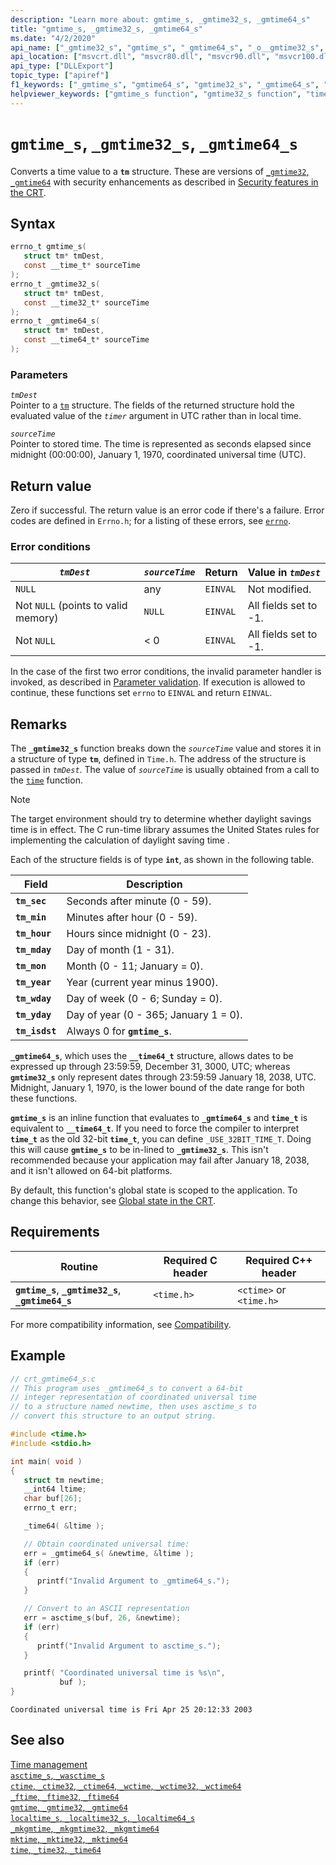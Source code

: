 ```yaml
---
description: "Learn more about: gmtime_s, _gmtime32_s, _gmtime64_s"
title: "gmtime_s, _gmtime32_s, _gmtime64_s"
ms.date: "4/2/2020"
api_name: ["_gmtime32_s", "gmtime_s", "_gmtime64_s", "_o__gmtime32_s", "_o__gmtime64_s"]
api_location: ["msvcrt.dll", "msvcr80.dll", "msvcr90.dll", "msvcr100.dll", "msvcr100_clr0400.dll", "msvcr110.dll", "msvcr110_clr0400.dll", "msvcr120.dll", "msvcr120_clr0400.dll", "ucrtbase.dll", "api-ms-win-crt-time-l1-1-0.dll", "api-ms-win-crt-private-l1-1-0.dll"]
api_type: ["DLLExport"]
topic_type: ["apiref"]
f1_keywords: ["_gmtime_s", "gmtime64_s", "gmtime32_s", "_gmtime64_s", "gmtime_s", "_gmtime32_s"]
helpviewer_keywords: ["gmtime_s function", "gmtime32_s function", "time functions", "gmtime64_s function", "_gmtime64_s function", "time structure conversion", "_gmtime_s function", "_gmtime32_s function"]
---
```

# `gmtime_s`, `_gmtime32_s`, `_gmtime64_s`

Converts a time value to a **`tm`** structure. These are versions of [`_gmtime32`, `_gmtime64`](gmtime-gmtime32-gmtime64.md) with security enhancements as described in [Security features in the CRT](../security-features-in-the-crt.md).

## Syntax

```C
errno_t gmtime_s(
   struct tm* tmDest,
   const __time_t* sourceTime
);
errno_t _gmtime32_s(
   struct tm* tmDest,
   const __time32_t* sourceTime
);
errno_t _gmtime64_s(
   struct tm* tmDest,
   const __time64_t* sourceTime
);
```

### Parameters

*`tmDest`*\
Pointer to a [`tm`](../standard-types.md) structure. The fields of the returned structure hold the evaluated value of the *`timer`* argument in UTC rather than in local time.

*`sourceTime`*\
Pointer to stored time. The time is represented as seconds elapsed since midnight (00:00:00), January 1, 1970, coordinated universal time (UTC).

## Return value

Zero if successful. The return value is an error code if there's a failure. Error codes are defined in `Errno.h`; for a listing of these errors, see [`errno`](../errno-constants.md).

### Error conditions

|*`tmDest`*|*`sourceTime`*|Return|Value in *`tmDest`*|
|-----------|------------|------------|--------------------|
|`NULL`|any|`EINVAL`|Not modified.|
|Not `NULL` (points to valid memory)|`NULL`|`EINVAL`|All fields set to -1.|
|Not `NULL`|< 0|`EINVAL`|All fields set to -1.|

In the case of the first two error conditions, the invalid parameter handler is invoked, as described in [Parameter validation](../parameter-validation.md). If execution is allowed to continue, these functions set `errno` to `EINVAL` and return `EINVAL`.

## Remarks

The **`_gmtime32_s`** function breaks down the *`sourceTime`* value and stores it in a structure of type **`tm`**, defined in `Time.h`. The address of the structure is passed in *`tmDest`*. The value of *`sourceTime`* is usually obtained from a call to the [`time`](time-time32-time64.md) function.

> [!NOTE]
> The target environment should try to determine whether daylight savings time is in effect. The C run-time library assumes the United States rules for implementing the calculation of daylight saving time .

Each of the structure fields is of type **`int`**, as shown in the following table.

|Field|Description|
|-|-|
|**`tm_sec`**|Seconds after minute (0 - 59).|
|**`tm_min`**|Minutes after hour (0 - 59).|
|**`tm_hour`**|Hours since midnight (0 - 23).|
|**`tm_mday`**|Day of month (1 - 31).|
|**`tm_mon`**|Month (0 - 11; January = 0).|
|**`tm_year`**|Year (current year minus 1900).|
|**`tm_wday`**|Day of week (0 - 6; Sunday = 0).|
|**`tm_yday`**|Day of year (0 - 365; January 1 = 0).|
|**`tm_isdst`**|Always 0 for **`gmtime_s`**.|

**`_gmtime64_s`**, which uses the **`__time64_t`** structure, allows dates to be expressed up through 23:59:59, December 31, 3000, UTC; whereas **`gmtime32_s`** only represent dates through 23:59:59 January 18, 2038, UTC. Midnight, January 1, 1970, is the lower bound of the date range for both these functions.

**`gmtime_s`** is an inline function that evaluates to **`_gmtime64_s`** and **`time_t`** is equivalent to **`__time64_t`**. If you need to force the compiler to interpret **`time_t`** as the old 32-bit **`time_t`**, you can define `_USE_32BIT_TIME_T`. Doing this will cause **`gmtime_s`** to be in-lined to **`_gmtime32_s`**. This isn't recommended because your application may fail after January 18, 2038, and it isn't allowed on 64-bit platforms.

By default, this function's global state is scoped to the application. To change this behavior, see [Global state in the CRT](../global-state.md).

## Requirements

|Routine|Required C header|Required C++ header|
|-------------|---------------------|-|
|**`gmtime_s`**, **`_gmtime32_s`**, **`_gmtime64_s`**|`<time.h>`|`<ctime>` or `<time.h>`|

For more compatibility information, see [Compatibility](../compatibility.md).

## Example

```C
// crt_gmtime64_s.c
// This program uses _gmtime64_s to convert a 64-bit
// integer representation of coordinated universal time
// to a structure named newtime, then uses asctime_s to
// convert this structure to an output string.

#include <time.h>
#include <stdio.h>

int main( void )
{
   struct tm newtime;
   __int64 ltime;
   char buf[26];
   errno_t err;

   _time64( &ltime );

   // Obtain coordinated universal time:
   err = _gmtime64_s( &newtime, &ltime );
   if (err)
   {
      printf("Invalid Argument to _gmtime64_s.");
   }

   // Convert to an ASCII representation
   err = asctime_s(buf, 26, &newtime);
   if (err)
   {
      printf("Invalid Argument to asctime_s.");
   }

   printf( "Coordinated universal time is %s\n",
           buf );
}
```

```Output
Coordinated universal time is Fri Apr 25 20:12:33 2003
```

## See also

[Time management](../time-management.md)\
[`asctime_s`, `_wasctime_s`](asctime-s-wasctime-s.md)\
[`ctime`, `_ctime32`, `_ctime64`, `_wctime`, `_wctime32`, `_wctime64`](ctime-ctime32-ctime64-wctime-wctime32-wctime64.md)\
[`_ftime`, `_ftime32`, `_ftime64`](ftime-ftime32-ftime64.md)\
[`gmtime`, `_gmtime32`, `_gmtime64`](gmtime-gmtime32-gmtime64.md)\
[`localtime_s`, `_localtime32_s`, `_localtime64_s`](localtime-s-localtime32-s-localtime64-s.md)\
[`_mkgmtime`, `_mkgmtime32`, `_mkgmtime64`](mkgmtime-mkgmtime32-mkgmtime64.md)\
[`mktime`, `_mktime32`, `_mktime64`](mktime-mktime32-mktime64.md)\
[`time`, `_time32`, `_time64`](time-time32-time64.md)
